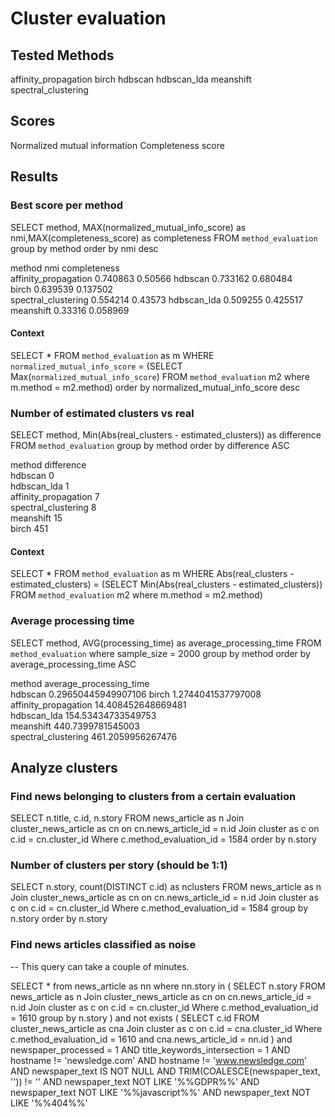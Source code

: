 # Cluster evaluation

## Tested Methods

affinity_propagation
birch
hdbscan
hdbscan_lda
meanshift
spectral_clustering

## Scores

Normalized mutual information
Completeness score

## Results

### Best score per method

SELECT method, MAX(normalized_mutual_info_score) as nmi,MAX(completeness_score) as completeness FROM `method_evaluation` group by method order by nmi desc

method	nmi   	completeness	
affinity_propagation	0.740863	0.50566	
hdbscan	                0.733162	0.680484	
birch	                0.639539	0.137502	
spectral_clustering	    0.554214	0.43573	
hdbscan_lda	            0.509255	0.425517	
meanshift	            0.33316 	0.058969

#### Context 

SELECT * FROM `method_evaluation` as m WHERE `normalized_mutual_info_score` = (SELECT Max(`normalized_mutual_info_score`) FROM `method_evaluation` m2 where m.method = m2.method) order by normalized_mutual_info_score desc

### Number of estimated clusters vs real

SELECT method, Min(Abs(real_clusters - estimated_clusters)) as difference FROM `method_evaluation` group by method order by difference ASC


method	difference   	
hdbscan	                0	
hdbscan_lda	            1	
affinity_propagation	7	
spectral_clustering	    8	
meanshift	            15	
birch	                451	

#### Context

SELECT * FROM `method_evaluation` as m WHERE Abs(real_clusters - estimated_clusters) = (SELECT Min(Abs(real_clusters - estimated_clusters)) FROM `method_evaluation` m2 where m.method = m2.method)

### Average processing time 

SELECT method, AVG(processing_time) as average_processing_time FROM `method_evaluation` where sample_size = 2000 group by method order by average_processing_time ASC


method	average_processing_time   	
hdbscan	0.29650445949907106	
birch	1.2744041537797008	
affinity_propagation	14.408452648669481	
hdbscan_lda	154.53434733549753	
meanshift	440.7399781545003	
spectral_clustering	461.2059956267476	

## Analyze clusters

### Find news belonging to clusters from a certain evaluation

SELECT n.title, c.id, n.story FROM news_article as n
Join cluster_news_article as cn on cn.news_article_id = n.id
Join cluster as c on c.id = cn.cluster_id
Where c.method_evaluation_id = 1584
order by n.story

### Number of clusters per story (should be 1:1)
SELECT n.story, count(DISTINCT c.id) as nclusters FROM news_article as n
Join cluster_news_article as cn on cn.news_article_id = n.id
Join cluster as c on c.id = cn.cluster_id
Where c.method_evaluation_id = 1584
group by n.story
order by n.story

### Find news articles classified as noise

-- This query can take a couple of minutes.

SELECT * from news_article as nn where nn.story in (
	SELECT n.story FROM news_article as n
	Join cluster_news_article as cn on cn.news_article_id = n.id
	Join cluster as c on c.id = cn.cluster_id
	Where c.method_evaluation_id = 1610 
	group by n.story )
and not exists (
	SELECT c.id FROM cluster_news_article as cna
	Join cluster as c on c.id = cna.cluster_id
	Where c.method_evaluation_id = 1610 and cna.news_article_id = nn.id
)
and newspaper_processed = 1
AND title_keywords_intersection = 1
AND hostname != 'newsledge.com'
AND hostname != 'www.newsledge.com'
AND newspaper_text IS NOT NULL
AND TRIM(COALESCE(newspaper_text, '')) != ''
AND newspaper_text NOT LIKE '%%GDPR%%'
AND newspaper_text NOT LIKE '%%javascript%%'
AND newspaper_text NOT LIKE '%%404%%'
     